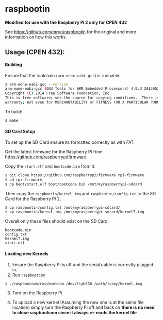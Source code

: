 raspbootin
==========

**Modified for use with the Raspberry Pi 2 only for CPEN 432**

See https://github.com/mrvn/raspbootin for the original
and more information on how this works.

Usage (CPEN 432):
------

#### Building
Ensure that the toolchain (`arm-none-eabi-gcc`) is runnable:
```sh
$ arm-none-eabi-gcc --version
arm-none-eabi-gcc (GNU Tools for ARM Embedded Processors) 4.9.3 20150529 (release) [ARM/embedded-4_9-branch revision 224288]
Copyright (C) 2014 Free Software Foundation, Inc.
This is free software; see the source for copying conditions.  There is NO
warranty; not even for MERCHANTABILITY or FITNESS FOR A PARTICULAR PURPOSE.
```

To build:

```sh
$ make
```

#### SD Card Setup
To set up the SD Card ensure its formatted correctly as with FAT.

Get the latest firmware for the Raspberry Pi from https://github.com/raspberrypi/firmware.

Copy the `start.elf` and `bootcode.bin` from it.
```sh
$ git clone https://github.com/raspberrypi/firmware rpi-firmware
$ cd rpi-firmware
$ cp boot/start.elf boot/bootcode.bin /mnt/myraspberrypi-sdcard
```

Then copy the `raspbootin/kernel.img` and `raspbootin/config.txt` to the SD Card for the Raspberry Pi 2.
```sh
$ cp raspbootin/config.txt /mnt/myraspberrypi-sdcard/
$ cp raspbootin/kernel.img /mnt/myraspberrypi-sdcard/kernel7.img
```

Overall only these files should exist on the SD Card:
```
bootcode.bin
config.txt
kernel7.img
start.elf
```

#### Loading new Kernels
1. Ensure the Raspberry Pi is off and the serial cable is correctly plugged in.
2. Run `raspbootcom`
```sh
$ ./raspbootcom/raspbootcom /dev/ttyUSB0 /path/to/my/kernel.img
```
3. Turn on the Raspberry Pi.

4. To upload a new kernel (Assuming the new one is at the same file location) simply turn the Raspberry Pi off and back on
   **there is no need to close raspbootcom since it always re-reads the kernel file**

